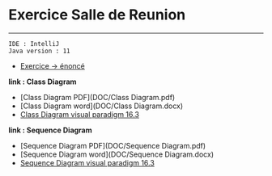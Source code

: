 # Exercice Salle de Reunion
___

    IDE : IntelliJ
    Java version : 11

- [Exercice -> énoncé](DOC/ExerciceSalleReunion.pdf)
 
__link : Class Diagram__
- [Class Diagram PDF](DOC/Class Diagram.pdf)
- [Class Diagram word](DOC/Class Diagram.docx)
- [Class Diagram visual paradigm 16.3](DOC/salle_de_reunion.vpp)

__link : Sequence Diagram__
- [Sequence Diagram PDF](DOC/Sequence Diagram.pdf)
- [Sequence Diagram word](DOC/Sequence Diagram.docx)
- [Sequence Diagram visual paradigm 16.3](DOC/salle_de_reunion.vpp)